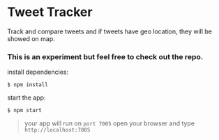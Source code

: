 # Tweet Tracker
Track and compare tweets and if tweets have geo location, they will be showed on map.

### This is an experiment but feel free to check out the repo.

install dependencies:
```shell
$ npm install
```
start the app:
```shell
$ npm start
```
> your app will run on ```port 7005```
  open your browser and type ```http://localhost:7005```
